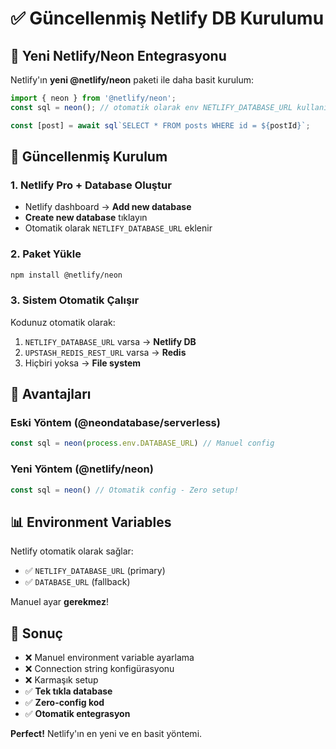 # ✅ Güncellenmiş Netlify DB Kurulumu

## 🎯 Yeni Netlify/Neon Entegrasyonu

Netlify'ın **yeni @netlify/neon** paketi ile daha basit kurulum:

```typescript
import { neon } from '@netlify/neon';
const sql = neon(); // otomatik olarak env NETLIFY_DATABASE_URL kullanır

const [post] = await sql`SELECT * FROM posts WHERE id = ${postId}`;
```

## 🚀 Güncellenmiş Kurulum

### 1. Netlify Pro + Database Oluştur
- Netlify dashboard → **Add new database**
- **Create new database** tıklayın
- Otomatik olarak `NETLIFY_DATABASE_URL` eklenir

### 2. Paket Yükle
```bash
npm install @netlify/neon
```

### 3. Sistem Otomatik Çalışır
Kodunuz otomatik olarak:
1. `NETLIFY_DATABASE_URL` varsa → **Netlify DB**
2. `UPSTASH_REDIS_REST_URL` varsa → **Redis**  
3. Hiçbiri yoksa → **File system**

## 🔧 Avantajları

### Eski Yöntem (@neondatabase/serverless)
```typescript
const sql = neon(process.env.DATABASE_URL) // Manuel config
```

### Yeni Yöntem (@netlify/neon)
```typescript
const sql = neon() // Otomatik config - Zero setup!
```

## 📊 Environment Variables

Netlify otomatik olarak sağlar:
- ✅ `NETLIFY_DATABASE_URL` (primary)
- ✅ `DATABASE_URL` (fallback)

Manuel ayar **gerekmez**!

## 🎉 Sonuç

- ❌ Manuel environment variable ayarlama
- ❌ Connection string konfigürasyonu  
- ❌ Karmaşık setup
- ✅ **Tek tıkla database**
- ✅ **Zero-config kod**
- ✅ **Otomatik entegrasyon**

**Perfect!** Netlify'ın en yeni ve en basit yöntemi.
